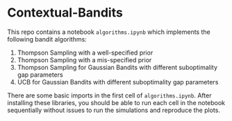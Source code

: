 # Contextual-Bandits

This repo contains a notebook `algorithms.ipynb` which implements the following bandit algorithms:
1. Thompson Sampling with a well-specified prior
2. Thompson Sampling with a mis-specified prior
3. Thompson Sampling for Gaussian Bandits with different suboptimality gap parameters
4. UCB for Gaussian Bandits with different suboptimality gap parameters

There are some basic imports in the first cell of `algorithms.ipynb`. After installing these libraries, you should be able to run each cell in the notebook sequentially without issues to run the simulations and reproduce the plots. 


